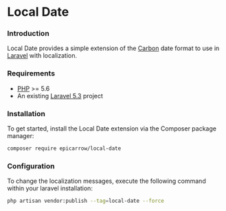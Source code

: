 # Local Date


### Introduction
Local Date provides a simple extension of the [Carbon](http://carbon.nesbot.com/) date format to use in [Laravel](https://laravel.com) with localization.

### Requirements

- [PHP](https://php.net) >= 5.6
- An existing [Laravel 5.3](https://laravel.com/docs/master/installation) project

### Installation

To get started, install the Local Date extension via the Composer package manager: 
```bash
composer require epicarrow/local-date
```

### Configuration

To change the localization messages, execute the following command within your laravel installation:
```bash
php artisan vendor:publish --tag=local-date --force
```
